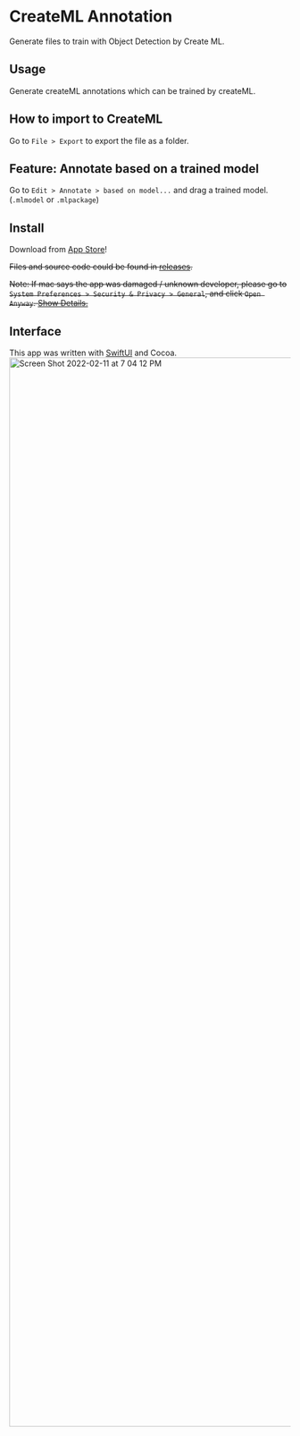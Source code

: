 # CreateML Annotation
Generate files to train with Object Detection by Create ML.

## Usage
Generate createML annotations which can be trained by createML.

## How to import to CreateML
Go to `File > Export` to export the file as a folder.

## Feature: Annotate based on a trained model
Go to `Edit > Annotate > based on model...` and drag a trained model. (`.mlmodel` or `.mlpackage`)

## Install
Download from [App Store](https://apps.apple.com/au/app/annotationcreater/id1623375683?mt=12)!

~~Files and source code could be found in [releases](https://github.com/Vaida12345/Annotation/releases).~~

~~Note: If mac says the app was damaged / unknown developer, please go to `System Preferences > Security & Privacy > General`, and click `Open Anyway`. [Show Details.](https://github.com/Vaida12345/Annotation/wiki#why-i-cant-open-the-app)~~

## Interface
This app was written with [SwiftUI](https://developer.apple.com/xcode/swiftui/) and Cocoa.
<img width="1912" alt="Screen Shot 2022-02-11 at 7 04 12 PM" src="https://user-images.githubusercontent.com/91354917/153581144-f80bccf5-3e04-453d-b46f-c26d8dcddc8a.png">


